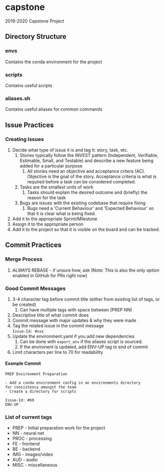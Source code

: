# capstone
2019-2020 Capstone Project

## Directory Structure

### envs
Contains the conda environment for the project

### scripts
Contains useful scripts

### aliases.sh
Contains useful aliases for common commands


## Issue Practices
### Creating Issues
1. Decide what type of issue it is and tag it: story, task, etc.
    1. Stories typically follow the INVEST pattern (Independent, Verifiable, Estimable, Small, and Testable) and describe a new feature being added for a particular purpose
        1. All stories need an objective and acceptance critera (AC). Objective is the goal of the story. Acceptance criteria is what is required before a task can be considered completed.
    1. Tasks are the smallest units of work
        1. Tasks should explain the desired outcome and (briefly) the reason for the task
    1. Bugs are issues with the existing codebase that require fixing
        1. Bugs need a 'Current Behaviour' and 'Expected Behaviour' so that it is clear what is being fixed.
1. Add it to the appropriate Sprint/Milestone
1. Assign it to the appropriate person
1. Add it to the project so that it is visible on the board and can be tracked.

## Commit Practices

### Merge Process
1. ALWAYS REBASE - if unsure how, ask (Note: This is also the only option enabled in GitHub for PRs right now)

### Good Commit Messages
1. 3-4 character tag before commit title (either from existing list of tags, or be created)
    1. Can have multiple tags with space between (PREP NN)
1. Descriptive title of what commit does
1. Commit message with major updates & why they were made
1. Tag the related issue in the commit message</br>
`Issue-Id: #xxx`
1. Update the environment.yaml if you add new dependencies</br>
    1. Can be done with `export_env` if the aliases script is sourced.
    1. If the environent is updated, add ENV-UP tag to end of commit
1. Limit characters per line to 70 for readability


#### Example Commit
```
PREP Environment Preparation

- Add a conda environment config in an environments directory
for consistency amongst the team
- Create a directory for scripts

Issue-Id: #69
ENV-UP
```

### List of current tags
- PREP - Initial preparation work for the project
- NN - neural net
- PROC - processing
- FE - frontend
- BE - backend
- IMG - images/video 
- AUD - audio
- MISC - miscellaneous
